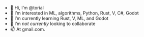 - 👋 Hi, I’m @torial
- 👀 I’m interested in ML, algorithms, Python, Rust, V, C#, Godot
- 🌱 I’m currently learning Rust, V, ML, and Godot
- 💞️ I’m *not currently* looking to collaborate 
- 📫 At gmail.com.

<!---
torial/torial is a ✨ special ✨ repository because its `README.md` (this file) appears on your GitHub profile.
You can click the Preview link to take a look at your changes.
--->

